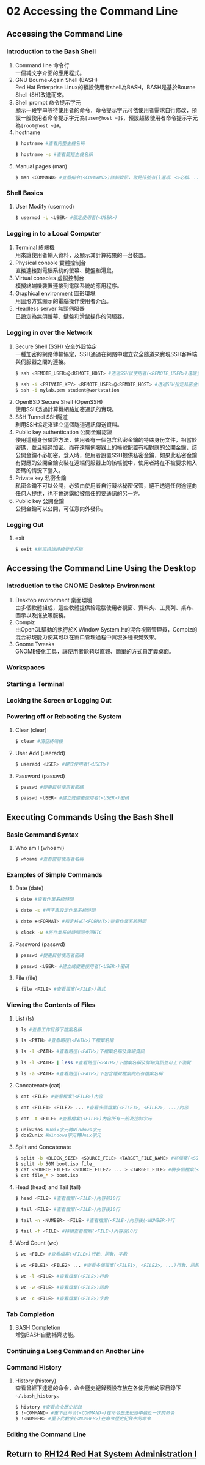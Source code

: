 # 02 Accessing the Command Line
## Accessing the Command Line
### Introduction to the Bash Shell
1. Command line 命令行  
    一個純文字介面的應用程式。
2. GNU Bourne-Again Shell (BASH)  
    Red Hat Enterprise Linux的預設使用者shell為BASH，BASH是基於Bourne Shell (SH)改進而來。
3. Shell prompt 命令提示字元  
    顯示一段字串等待使用者的命令，命令提示字元可依使用者需求自行修改，預設一般使用者命令提示字元為`[user@host ~]$`，預設超級使用者命令提示字元為`[root@host ~]#`。
4. hostname
    ```bash
    $ hostname #查看完整主機名稱
    ```
    ```bash
    $ hostname -s #查看簡短主機名稱
    ```
5. Manual pages (man)
    ```bash
    $ man <COMMAND> #查看指令(<COMMAND>)詳細資訊，常見符號有[]選項、<>必填、...可多個、|選項
    ```
### Shell Basics
1. User Modify (usermod)
    ```bash
    $ usermod -L <USER> #鎖定使用者(<USER>)
    ```
### Logging in to a Local Computer
1. Terminal 終端機  
    用來讓使用者輸入資料，及顯示其計算結果的一台裝置。
2. Physical console 實體控制台  
    直接連接到電腦系統的螢幕、鍵盤和滑鼠。
3. Virtual consoles 虛擬控制台  
    模擬終端機裝置連接到電腦系統的應用程序。
4. Graphical environment 圖形環境  
    用圖形方式顯示的電腦操作使用者介面。
5. Headless server 無頭伺服器  
    已設定為無須螢幕、鍵盤和滑鼠操作的伺服器。
### Logging in over the Network
1. Secure Shell (SSH) 安全外殼協定  
    一種加密的網路傳輸協定，SSH通過在網路中建立安全隧道來實現SSH客戶端與伺服器之間的連接。
    ```bash
    $ ssh <REMOTE_USER>@<REMOTE_HOST> #透過SSH以使用者(<REMOTE_USER>)遠端登入系統(<REMOTE_HOST>)
    ```
    ```bash
    $ ssh -i <PRIVATE_KEY> <REMOTE_USER>@<REMOTE_HOST> #透過SSH指定私密金鑰(<PRIVATE_KEY>)以使用者(<REMOTE_USER>)遠端登入系統(<REMOTE_HOST>)
    $ ssh -i mylab.pem student@workstation
    ```
2. OpenBSD Secure Shell (OpenSSH)  
    使用SSH透過計算機網路加密通訊的實現。
3. SSH Tunnel SSH隧道  
    利用SSH協定來建立這個隧道通訊傳送資料。
4. Public key authentication 公開金鑰認證  
    使用這種身份驗證方法，使用者有一個包含私密金鑰的特殊身份文件，相當於密碼，並且經過加密。而在遠端伺服器上的帳號配置有相對應的公開金鑰，該公開金鑰不必加密。登入時，使用者設置SSH提供私密金鑰，如果此私密金鑰有對應的公開金鑰安裝在遠端伺服器上的該帳號中，使用者將在不被要求輸入密碼的情況下登入。
5. Private key 私密金鑰  
    私密金鑰不可以公開，必須由使用者自行嚴格秘密保管，絕不透過任何途徑向任何人提供，也不會透露給被信任的要通訊的另一方。
6. Public key 公開金鑰  
    公開金鑰可以公開，可任意向外發佈。
### Logging Out
1. exit
    ```bash
    $ exit #結束遠端連線登出系統
    ```
## Accessing the Command Line Using the Desktop
### Introduction to the GNOME Desktop Environment
1. Desktop environment 桌面環境  
    由多個軟體組成，這些軟體提供給電腦使用者視窗、資料夾、工具列、桌布、圖示以及拖放等服務。
2. Compiz  
    由OpenGL驅動的執行於X Window System上的混合視窗管理員，Compiz的混合彩現能力使其可以在窗口管理過程中實現多種視覺效果。
3. Gnome Tweaks  
    GNOME優化工具，讓使用者能夠以直觀、簡單的方式自定義桌面。
### Workspaces
### Starting a Terminal
### Locking the Screen or Logging Out
### Powering off or Rebooting the System
1. Clear (clear)
    ```bash
    $ clear #清空終端機
    ```
2. User Add (useradd)
    ```bash
    $ useradd <USER> #建立使用者(<USER>)
    ```
3. Password (passwd)
    ```bash
    $ passwd #變更目前使用者密碼
    ```
    ```bash
    $ passwd <USER> #建立或變更使用者(<USER>)密碼
    ```
## Executing Commands Using the Bash Shell
### Basic Command Syntax
1. Who am I (whoami)
    ```bash
    $ whoami #查看當前使用者名稱
    ```
### Examples of Simple Commands
1. Date (date)
    ```bash
    $ date #查看作業系統時間
    ```
    ```bash
    $ date -s #用字串設定作業系統時間
    ```
    ```bash
    $ date +<FORMAT> #指定格式(<FORMAT>)查看作業系統時間
    ```
    ```bash
    $ clock -w #將作業系統時間同步回RTC
    ```
2. Password (passwd)
    ```bash
    $ passwd #變更目前使用者密碼
    ```
    ```bash
    $ passwd <USER> #建立或變更使用者(<USER>)密碼
    ```
3. File (file)
    ```bash
    $ file <FILE> #查看檔案(<FILE>)格式
    ```
### Viewing the Contents of Files
1. List (ls)
    ```bash
    $ ls #查看工作目錄下檔案名稱
    ```
    ```bash
    $ ls <PATH> #查看路徑(<PATH>)下檔案名稱
    ```
    ```bash
    $ ls -l <PATH> #查看路徑(<PATH>)下檔案名稱及詳細資訊
    ```
    ```bash
    $ ls -l <PATH> | less #查看路徑(<PATH>)下檔案名稱及詳細資訊並可上下瀏覽
    ```
    ```bash
    $ ls -a <PATH> #查看路徑(<PATH>)下包含隱藏檔案的所有檔案名稱
    ```
2. Concatenate (cat)
    ```bash
    $ cat <FILE> #查看檔案(<FILE>)內容
    ```
    ```bash
    $ cat <FILE1> <FILE2> ... #查看多個檔案(<FILE1>, <FILE2>, ...)內容
    ```
    ```bash
    $ cat -A <FILE> #查看檔案(<FILE>)內容所有一般及控制字元
    ```
    ```bash
    $ unix2dos #Unix字元轉Windows字元
    $ dos2unix #Windows字元轉Unix字元
    ```
3. Split and Concatenate
    ```bash
    $ split -b <BLOCK_SIZE> <SOURCE_FILE> <TARGET_FILE_NAME> #將檔案(<SOURCE_FILE>)切割成多個檔案(<TARGET_FILE_NAME>1, <TARGET_FILE_NAME>2, ...)
    $ split -b 50M boot.iso file_ 
    $ cat <SOURCE_FILE1> <SOURCE_FILE2> ... > <TARGET_FILE> #將多個檔案(<SOURCE_FILE1>, <SOURCE_FILE2>, ...)重組成檔案(TARGET_FILE)
    $ cat file_* > boot.iso
    ```
3. Head (head) and Tail (tail)
    ```bash
    $ head <FILE> #查看檔案(<FILE>)內容前10行
    ```
    ```bash
    $ tail <FILE> #查看檔案(<FILE>)內容後10行
    ```
    ```bash
    $ tail -n <NUMBER> <FILE> #查看檔案(<FILE>)內容後(<NUMBER>)行
    ```
    ```bash
    $ tail -f <FILE> #持續查看檔案(<FILE>)內容後10行
    ```
4. Word Count (wc)
    ```bash
    $ wc <FILE> #查看檔案(<FILE>)行數、詞數、字數
    ```
    ```bash
    $ wc <FILE1> <FILE2> ... #查看多個檔案(<FILE1>, <FILE2>, ...)行數、詞數、字數、總計
    ```
    ```bash
    $ wc -l <FILE> #查看檔案(<FILE>)行數
    ```
    ```bash
    $ wc -w <FILE> #查看檔案(<FILE>)詞數
    ```
    ```bash
    $ wc -c <FILE> #查看檔案(<FILE>)字數
    ```
### Tab Completion
1. BASH Completion  
    增強BASH自動補齊功能。
### Continuing a Long Command on Another Line
### Command History
1. History (history)  
    查看曾經下達過的命令，命令歷史紀錄預設存放在各使用者的家目錄下`~/.bash_history`。
    ```bash
    $ history #查看命令歷史紀錄
    $ !<COMMAND> #重下此命令(<COMMAND>)在命令歷史紀錄中最近一次的命令
    $ !<NUMBER> #重下此數字(<NUMBER>)在命令歷史紀錄中的命令
    ```
### Editing the Command Line
## Return to [RH124 Red Hat System Administration I](/rh124_red_hat_system_administration_i/README.md)
